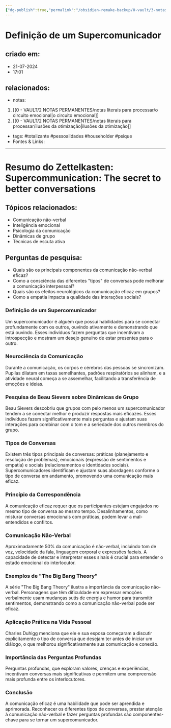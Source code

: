 ```yaml
---
{"dg-publish":true,"permalink":"/obsidian-remake-backup/0-vault/3-notas-para-revisar/definicao-de-um-supercomunicador/","dgHomeLink":true,"dgShowLocalGraph":true,"dgShowFileTree":true,"noteIcon":""}
---
```


# Definição de um Supercomunicador

## criado em: 
- 21-07-2024
- 17:01
## relacionados:
- notas:
1. [[0 - VAULT/2 NOTAS PERMANENTES/notas literais para processar/o circuito emocional\|o circuito emocional]]
2. [[0 - VAULT/2 NOTAS PERMANENTES/notas literais para processar/ilusões da otimização\|ilusões da otimização]]
- tags: #totalizante #pessoalidades #householder #psique
- Fontes & Links: 
---
# Resumo do Zettelkasten: Supercommunication: The secret to better conversations

## Tópicos relacionados:
- Comunicação não-verbal
- Inteligência emocional
- Psicologia da comunicação
- Dinâmicas de grupo
- Técnicas de escuta ativa

## Perguntas de pesquisa:
- Quais são os principais componentes da comunicação não-verbal eficaz?
- Como a consciência das diferentes "tipos" de conversas pode melhorar a comunicação interpessoal?
- Quais são os efeitos neurológicos da comunicação eficaz em grupos?
- Como a empatia impacta a qualidade das interações sociais?

### Definição de um Supercomunicador
Um supercomunicador é alguém que possui habilidades para se conectar profundamente com os outros, ouvindo ativamente e demonstrando que está ouvindo. Esses indivíduos fazem perguntas que incentivam a introspecção e mostram um desejo genuíno de estar presentes para o outro.

### Neurociência da Comunicação
Durante a comunicação, os corpos e cérebros das pessoas se sincronizam. Pupilas dilatam em taxas semelhantes, padrões respiratórios se alinham, e a atividade neural começa a se assemelhar, facilitando a transferência de emoções e ideias.

### Pesquisa de Beau Sievers sobre Dinâmicas de Grupo
Beau Sievers descobriu que grupos com pelo menos um supercomunicador tendem a se conectar melhor e produzir respostas mais eficazes. Esses indivíduos fazem significativamente mais perguntas e ajustam suas interações para combinar com o tom e a seriedade dos outros membros do grupo.

### Tipos de Conversas
Existem três tipos principais de conversas: práticas (planejamento e resolução de problemas), emocionais (expressão de sentimentos e empatia) e sociais (relacionamentos e identidades sociais). Supercomunicadores identificam e ajustam suas abordagens conforme o tipo de conversa em andamento, promovendo uma comunicação mais eficaz.

### Princípio da Correspondência
A comunicação eficaz requer que os participantes estejam engajados no mesmo tipo de conversa ao mesmo tempo. Desalinhamentos, como misturar conversas emocionais com práticas, podem levar a mal-entendidos e conflitos.

### Comunicação Não-Verbal
Aproximadamente 50% da comunicação é não-verbal, incluindo tom de voz, velocidade da fala, linguagem corporal e expressões faciais. A capacidade de detectar e interpretar esses sinais é crucial para entender o estado emocional do interlocutor.

### Exemplos de "The Big Bang Theory"
A série "The Big Bang Theory" ilustra a importância da comunicação não-verbal. Personagens que têm dificuldade em expressar emoções verbalmente usam mudanças sutis de energia e humor para transmitir sentimentos, demonstrando como a comunicação não-verbal pode ser eficaz.

### Aplicação Prática na Vida Pessoal
Charles Duhigg menciona que ele e sua esposa começaram a discutir explicitamente o tipo de conversa que desejam ter antes de iniciar um diálogo, o que melhorou significativamente sua comunicação e conexão.

### Importância das Perguntas Profundas
Perguntas profundas, que exploram valores, crenças e experiências, incentivam conversas mais significativas e permitem uma compreensão mais profunda entre os interlocutores. 

### Conclusão
A comunicação eficaz é uma habilidade que pode ser aprendida e aprimorada. Reconhecer os diferentes tipos de conversas, prestar atenção à comunicação não-verbal e fazer perguntas profundas são componentes-chave para se tornar um supercomunicador.